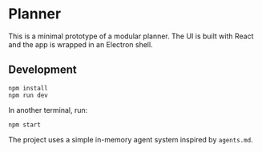 # Planner

This is a minimal prototype of a modular planner. The UI is built with React and the app is wrapped in an Electron shell.

## Development

```
npm install
npm run dev
```

In another terminal, run:

```
npm start
```

The project uses a simple in-memory agent system inspired by `agents.md`.
